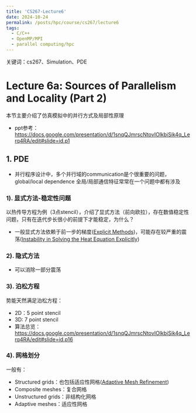 ```yaml
---
title: 'CS267-Lecture6'
date: 2024-10-24
permalink: /posts/hpc/course/cs267/lecture6
tags:
  - C/C++
  - OpenMP/MPI
  - parallel computing/hpc
---
```


关键词：cs267、Simulation、PDE

Lecture 6a: Sources of Parallelism and Locality (Part 2)
======

本节主要介绍了仿真模拟中的并行方式及局部性原理
- ppt参考：<https://docs.google.com/presentation/d/1snqQJmrscNtovIOlkbiSik4q_Lerq4RA/edit#slide=id.p1>

## 1. PDE
- 并行程序设计中，多个并行域的communication是个很重要的问题，global/local dependence 全局/局部通信特征常常在一个问题中都有涉及

### 1). 显式方法-稳定性问题
以热传导方程为例（3点stencil），介绍了显式方法（前向欧拉），存在数值稳定性问题，只有在迭代步长很小的前提下才能稳定，为什么？
- 一般显式方法依赖于前一步的梯度([Explicit Methods](https://docs.google.com/presentation/d/10ytxzy8dQOXoV10emYfbQt3XmywYykm8/edit#slide=id.p39))，可能存在较严重的震荡([Instability in Solving the Heat Equation Explicitly](https://docs.google.com/presentation/d/1snqQJmrscNtovIOlkbiSik4q_Lerq4RA/edit#slide=id.p10))

### 2). 隐式方法
- 可以消除一部分震荡

### 3). 泊松方程
势能天然满足泊松方程：
- 2D：5 point stencil
- 3D: 7 point stencil
- 算法总览：<https://docs.google.com/presentation/d/1snqQJmrscNtovIOlkbiSik4q_Lerq4RA/edit#slide=id.p16>

### 4). 网格划分
一般有：
- Structured grids：也包括适应性网格([Adaptive Mesh Refinement](https://docs.google.com/presentation/d/1snqQJmrscNtovIOlkbiSik4q_Lerq4RA/edit#slide=id.p28))
- Composite meshes：复合网格
- Unstructured grids：非结构化网格
- Adaptive meshes：适应性网格
